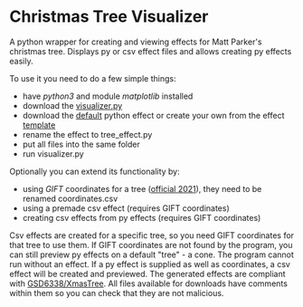 # Christmas Tree Visualizer
A python wrapper for creating and viewing effects for Matt Parker's christmas tree.
Displays py or csv effect files and allows creating py effects easily.

To use it you need to do a few simple things:
- have *python3* and module *matplotlib* installed
- download the [visualizer.py](https://raw.githubusercontent.com/Aonodensetsu/xmax-tree-visualizer/main/visualiser.py)
- download the [default](https://raw.githubusercontent.com/Aonodensetsu/xmas-tree-visualizer/main/effect_default.py) python effect or create your own from the effect [template](https://raw.githubusercontent.com/Aonodensetsu/xmas-tree-visualizer/main/effect_template.py)
- rename the effect to tree_effect.py
- put all files into the same folder
- run visualizer.py

Optionally you can extend its functionality by:
- using *GIFT* coordinates for a tree ([official 2021](https://www.dropbox.com/s/lmccfutftplhh3b/coords_2021.csv)), they need to be renamed coordinates.csv
- using a premade csv effect (requires GIFT coordinates)
- creating csv effects from py effects (requires GIFT coordinates)

Csv effects are created for a specific tree, so you need GIFT coordinates for that tree to use them. If GIFT coordinates are not found by the program, you can still preview py effects on a default "tree" - a cone. The program cannot run without an effect. If a py effect is supplied as well as coordinates, a csv effect will be created and previewed. The generated effects are compliant with [GSD6338/XmasTree](https://github.com/GSD6338/XmasTree). All files available for downloads have comments within them so you can check that they are not malicious.
